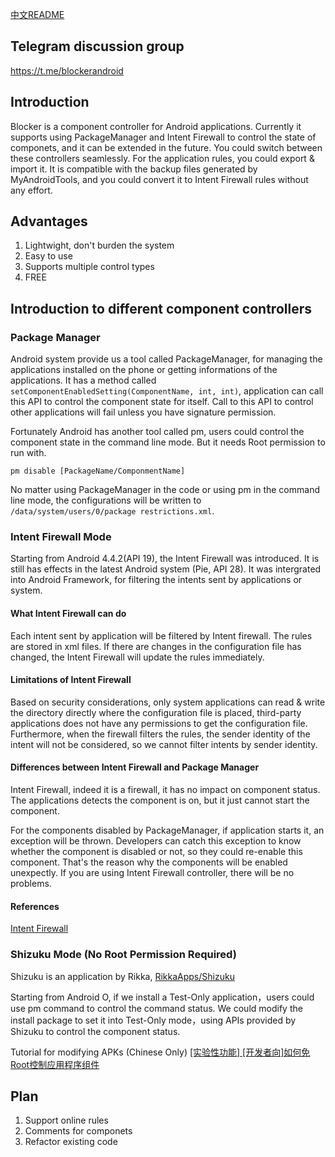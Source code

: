 [中文README](https://github.com/lihenggui/blocker/blob/master/README.zh-CN.md)

## Telegram discussion group
https://t.me/blockerandroid

## Introduction
Blocker is a component controller for Android applications. Currently it supports using PackageManager and Intent Firewall to control the state of componets, and it can be extended in the future. You could switch between these controllers seamlessly. For the application rules, you could export & import it. It is compatible with the backup files generated by MyAndroidTools, and you could convert it to Intent Firewall rules without any effort.

## Advantages
1. Lightwight, don't burden the system
2. Easy to use
3. Supports multiple control types
4. FREE

## Introduction to different component controllers
### Package Manager
Android system provide us a tool called PackageManager, for managing the applications installed on the phone or getting informations of the applications. It has a method called ```setComponentEnabledSetting(ComponentName, int, int)```, application can call this API to control the component state for itself. Call to this API to control other applications will fail unless you have signature permission.

Fortunately Android has another tool called pm, users could control the component state in the command line mode. But it needs Root permission to run with.

```
pm disable [PackageName/ComponmentName]
```

No matter using PackageManager in the code or using pm in the command line mode, the configurations will be written to ```/data/system/users/0/package
restrictions.xml```.

### Intent Firewall Mode
Starting from Android 4.4.2(API 19), the Intent Firewall was introduced. It is still has effects in the latest Android system (Pie, API 28). It was intergrated into Android Framework, for filtering the intents sent by applications or system.

#### What Intent Firewall can do
Each intent sent by application will be filtered by Intent firewall. The rules are stored in xml files. If there are changes in the configuration file has changed, the Intent Firewall will update the rules immediately. 

#### Limitations of Intent Firewall
Based on security considerations, only system applications can read & write the directory directly where the configuration file is placed, third-party applications does not have any permissions to get the configuration file. Furthermore, when the firewall filters the rules, the sender identity of the intent will not be considered, so we cannot filter intents by sender identity.

#### Differences between Intent Firewall and Package Manager
Intent Firewall, indeed it is a firewall, it has no impact on component status. The applications detects the component is on, but it just cannot start the component.

For the components disabled by PackageManager, if application starts it, an exception will be thrown. Developers can catch this exception to know whether the component is disabled or not, so they could re-enable this component. That's the reason why the components will be enabled unexpectly. If you are using Intent Firewall controller, there will be no problems.
#### References
[Intent Firewall](www.cis.syr.edu/~wedu/android/IntentFirewall/)

### Shizuku Mode (No Root Permission Required)
Shizuku is an application by Rikka, [RikkaApps/Shizuku](https://github.com/RikkaApps/Shizuku)

Starting from Android O, if we install a Test-Only application，users could use pm command to control the command status. We could modify the install package to set it into Test-Only mode，using APIs provided by Shizuku to control the component status.

Tutorial for modifying APKs (Chinese Only) [[实验性功能] [开发者向]如何免Root控制应用程序组件](https://github.com/lihenggui/blocker/wiki/%5B%E5%AE%9E%E9%AA%8C%E6%80%A7%E5%8A%9F%E8%83%BD%5D-%5B%E5%BC%80%E5%8F%91%E8%80%85%E5%90%91%5D%E5%A6%82%E4%BD%95%E5%85%8DRoot%E6%8E%A7%E5%88%B6%E5%BA%94%E7%94%A8%E7%A8%8B%E5%BA%8F%E7%BB%84%E4%BB%B6)
## Plan
1. Support online rules
2. Comments for componets
3. Refactor existing code
